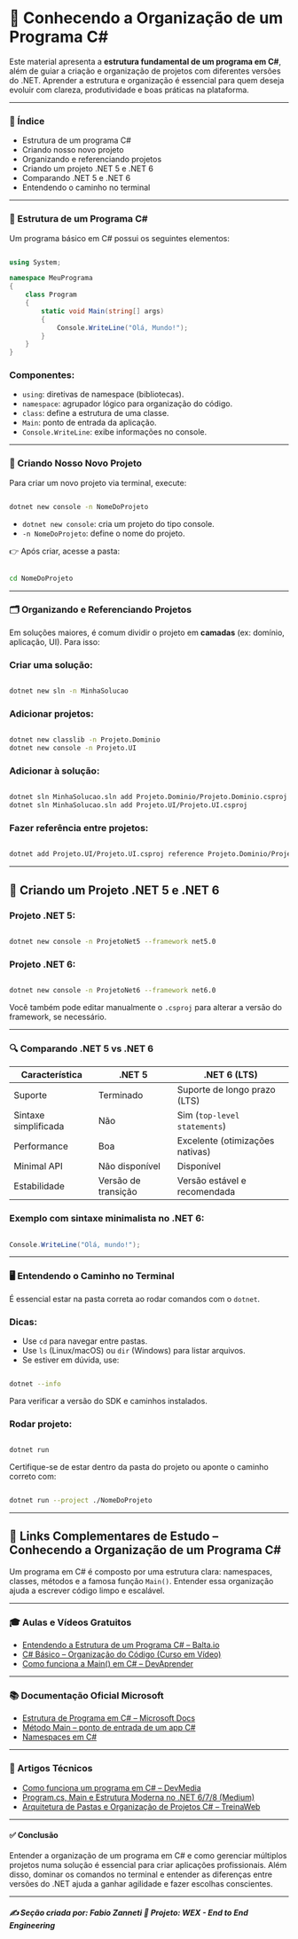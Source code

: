 # 🧱 Conhecendo a Organização de um Programa C#

Este material apresenta a **estrutura fundamental de um programa em C#**, além de guiar a criação e organização de projetos com diferentes versões do .NET. Aprender a estrutura e organização é essencial para quem deseja evoluir com clareza, produtividade e boas práticas na plataforma.

---

### 📌 Índice

- Estrutura de um programa C#  
- Criando nosso novo projeto  
- Organizando e referenciando projetos  
- Criando um projeto .NET 5 e .NET 6  
- Comparando .NET 5 e .NET 6  
- Entendendo o caminho no terminal  

---

### 🧠 Estrutura de um Programa C#

Um programa básico em C# possui os seguintes elementos:

```csharp

using System;

namespace MeuPrograma
{
    class Program
    {
        static void Main(string[] args)
        {
            Console.WriteLine("Olá, Mundo!");
        }
    }
}

```

### Componentes:

* `using`: diretivas de namespace (bibliotecas).
* `namespace`: agrupador lógico para organização do código.
* `class`: define a estrutura de uma classe.
* `Main`: ponto de entrada da aplicação.
* `Console.WriteLine`: exibe informações no console.

---

### 🚀 Criando Nosso Novo Projeto

Para criar um novo projeto via terminal, execute:

```bash

dotnet new console -n NomeDoProjeto

```

* `dotnet new console`: cria um projeto do tipo console.
* `-n NomeDoProjeto`: define o nome do projeto.

👉 Após criar, acesse a pasta:

```bash

cd NomeDoProjeto

```

---

### 🗂️ Organizando e Referenciando Projetos

Em soluções maiores, é comum dividir o projeto em **camadas** (ex: domínio, aplicação, UI). Para isso:

### Criar uma solução:

```bash

dotnet new sln -n MinhaSolucao

```

### Adicionar projetos:

```bash

dotnet new classlib -n Projeto.Dominio
dotnet new console -n Projeto.UI

```

### Adicionar à solução:

```bash

dotnet sln MinhaSolucao.sln add Projeto.Dominio/Projeto.Dominio.csproj
dotnet sln MinhaSolucao.sln add Projeto.UI/Projeto.UI.csproj

```

### Fazer referência entre projetos:

```bash

dotnet add Projeto.UI/Projeto.UI.csproj reference Projeto.Dominio/Projeto.Dominio.csproj

```

---

## 🧱 Criando um Projeto .NET 5 e .NET 6

### Projeto .NET 5:

```bash

dotnet new console -n ProjetoNet5 --framework net5.0

```

### Projeto .NET 6:

```bash

dotnet new console -n ProjetoNet6 --framework net6.0

```

Você também pode editar manualmente o `.csproj` para alterar a versão do framework, se necessário.

---

### 🔍 Comparando .NET 5 vs .NET 6

| Característica       | .NET 5              | .NET 6 (LTS)                    |
| -------------------- | ------------------- | ------------------------------- |
| Suporte              | Terminado           | Suporte de longo prazo (LTS)    |
| Sintaxe simplificada | Não                 | Sim (`top-level statements`)    |
| Performance          | Boa                 | Excelente (otimizações nativas) |
| Minimal API          | Não disponível      | Disponível                      |
| Estabilidade         | Versão de transição | Versão estável e recomendada    |

### Exemplo com sintaxe minimalista no .NET 6:

```csharp

Console.WriteLine("Olá, mundo!");

```

---

### 🖥️ Entendendo o Caminho no Terminal

É essencial estar na pasta correta ao rodar comandos com o `dotnet`.

### Dicas:

* Use `cd` para navegar entre pastas.
* Use `ls` (Linux/macOS) ou `dir` (Windows) para listar arquivos.
* Se estiver em dúvida, use:

```bash

dotnet --info

```

Para verificar a versão do SDK e caminhos instalados.

### Rodar projeto:

```bash

dotnet run

```

Certifique-se de estar dentro da pasta do projeto ou aponte o caminho correto com:

```bash

dotnet run --project ./NomeDoProjeto

```

---

## 🧩 Links Complementares de Estudo – Conhecendo a Organização de um Programa C#

Um programa em C# é composto por uma estrutura clara: namespaces, classes, métodos e a famosa função `Main()`. Entender essa organização ajuda a escrever código limpo e escalável.

---

### 🎓 Aulas e Vídeos Gratuitos

- [Entendendo a Estrutura de um Programa C# – Balta.io](https://www.youtube.com/watch?v=wvG6I7e1wQg)
- [C# Básico – Organização do Código (Curso em Vídeo)](https://www.youtube.com/watch?v=khSmERkmQ2E)
- [Como funciona a Main() em C# – DevAprender](https://www.youtube.com/watch?v=t3zlhYV6yyw)

---

### 📚 Documentação Oficial Microsoft

- [Estrutura de Programa em C# – Microsoft Docs](https://learn.microsoft.com/pt-br/dotnet/csharp/fundamentals/program-structure/program-structure)
- [Método Main – ponto de entrada de um app C#](https://learn.microsoft.com/pt-br/dotnet/csharp/programming-guide/main-and-command-args/)
- [Namespaces em C#](https://learn.microsoft.com/pt-br/dotnet/csharp/programming-guide/namespaces/)

---

### 🧠 Artigos Técnicos

- [Como funciona um programa em C# – DevMedia](https://www.devmedia.com.br/como-funciona-um-programa-em-c/30508)
- [Program.cs, Main e Estrutura Moderna no .NET 6/7/8 (Medium)](https://medium.com/@cristinabarbosa/a-nova-estrutura-de-programa-no-net-6-7-e-8-3c4373c3a3e7)
- [Arquitetura de Pastas e Organização de Projetos C# – TreinaWeb](https://www.treinaweb.com.br/blog/organizacao-de-projetos-em-csharp)

---

#### ✅ Conclusão

Entender a organização de um programa em C# e como gerenciar múltiplos projetos numa solução é essencial para criar aplicações profissionais. Além disso, dominar os comandos no terminal e entender as diferenças entre versões do .NET ajuda a ganhar agilidade e fazer escolhas conscientes.

---

##### ✍️ **Seção criada por:** *Fabio Zanneti* 🎯 Projeto: **WEX - End to End Engineering**
